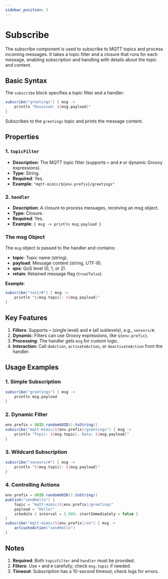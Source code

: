 ```yaml
---
sidebar_position: 3
---
```


# Subscribe

The subscribe component is used to subscribe to MQTT topics and process incoming messages. It takes a topic 
filter and a closure that runs for each message, enabling subscription and handling with details about the topic and content.

## Basic Syntax

The `subscribe` block specifies a topic filter and a handler:

```groovy
subscribe("greetings") { msg ->
    println "Received: ${msg.payload}"
}
```

Subscribes to the `greetings` topic and prints the message content.

## Properties

### 1. `topicFilter`

* **Description**: The MQTT topic filter (supports `+` and `#` or dynamic Groovy expressions).
* **Type**: String.
* **Required**: Yes.
* **Example**: `"mqtt-mimic/${env.prefix}/greetings"`

### 2. `handler`

* **Description**: A closure to process messages, receiving an msg object.
* **Type**: Closure.
* **Required**: Yes.
* **Example**: `{ msg -> println msg.payload }`

### The msg Object

The `msg` object is passed to the handler and contains:

* **topic**: Topic name (string).
* **payload**: Message content (string, UTF-8).
* **qos**: QoS level (0, 1, or 2).
* **retain**: Retained message flag (`true`/`false`).

**Example**:
```groovy
subscribe("test/#") { msg ->
    println "${msg.topic}: ${msg.payload}"
}
```

## Key Features

1. **Filters**: Supports `+` (single level) and `#` (all sublevels), e.g., `sensors/#`.
2. **Dynamic**: Filters can use Groovy expressions, like `${env.prefix}`.
3. **Processing**: The handler gets `msg` for custom logic.
4. **Interaction**: Call `doAction`, `activateAction`, or `deactivateAction` from the handler.

## Usage Examples

### 1. Simple Subscription

```groovy
subscribe("greetings") { msg ->
    println msg.payload
}
```

### 2. Dynamic Filter

```groovy
env.prefix = UUID.randomUUID().toString()
subscribe("mqtt-mimic/${env.prefix}/greetings") { msg ->
    println "Topic: ${msg.topic}, Data: ${msg.payload}"
}
```

### 3. Wildcard Subscription

```groovy
subscribe("sensors/#") { msg ->
    println "${msg.topic}: ${msg.payload}"
}
```

### 4. Controlling Actions

```groovy
env.prefix = UUID.randomUUID().toString()
publish("sendHello") {
    topic = "mqtt-mimic/${env.prefix}/greetings"
    payload = "Hello!"
    schedule { interval = 5_000; startImmediately = false }
}
subscribe("mqtt-mimic/${env.prefix}/on") { msg ->
    activateAction("sendHello")
}
```

## Notes

1. **Required**: Both `topicFilter` and `handler` must be provided.
2. **Filters**: Use `+` and `#` carefully; check `msg.topic` if needed.
3. **Timeout**: Subscription has a 10-second timeout; check logs for errors.

